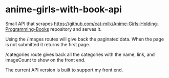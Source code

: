# anime-girls-with-book-api

Small API that scrapes https://github.com/cat-milk/Anime-Girls-Holding-Programming-Books repository and serves it.

Using the /images routes will give back the paginated data. When the page is not submitted it returns the first page.

/categories route gives back all the categories with the name, link, and imageCount to show on the front end.

The current API version is built to support my front end.